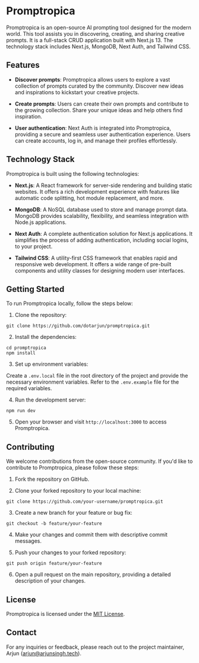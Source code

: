 # Promptropica

Promptropica is an open-source AI prompting tool designed for the modern world. This tool assists you in discovering, creating, and sharing creative prompts. It is a full-stack CRUD application built with Next.js 13. The technology stack includes Next.js, MongoDB, Next Auth, and Tailwind CSS.

## Features

- **Discover prompts**: Promptropica allows users to explore a vast collection of prompts curated by the community. Discover new ideas and inspirations to kickstart your creative projects.

- **Create prompts**: Users can create their own prompts and contribute to the growing collection. Share your unique ideas and help others find inspiration.

- **User authentication**: Next Auth is integrated into Promptropica, providing a secure and seamless user authentication experience. Users can create accounts, log in, and manage their profiles effortlessly.

## Technology Stack

Promptropica is built using the following technologies:

- **Next.js**: A React framework for server-side rendering and building static websites. It offers a rich development experience with features like automatic code splitting, hot module replacement, and more.

- **MongoDB**: A NoSQL database used to store and manage prompt data. MongoDB provides scalability, flexibility, and seamless integration with Node.js applications.

- **Next Auth**: A complete authentication solution for Next.js applications. It simplifies the process of adding authentication, including social logins, to your project.

- **Tailwind CSS**: A utility-first CSS framework that enables rapid and responsive web development. It offers a wide range of pre-built components and utility classes for designing modern user interfaces.

## Getting Started

To run Promptropica locally, follow the steps below:

1. Clone the repository:

```
git clone https://github.com/dotarjun/promptropica.git
```

2. Install the dependencies:

```
cd promptropica
npm install
```

3. Set up environment variables:

Create a `.env.local` file in the root directory of the project and provide the necessary environment variables. Refer to the `.env.example` file for the required variables.

4. Run the development server:

```
npm run dev
```

5. Open your browser and visit `http://localhost:3000` to access Promptropica.

## Contributing

We welcome contributions from the open-source community. If you'd like to contribute to Promptropica, please follow these steps:

1. Fork the repository on GitHub.

2. Clone your forked repository to your local machine:

```
git clone https://github.com/your-username/promptropica.git
```

3. Create a new branch for your feature or bug fix:

```
git checkout -b feature/your-feature
```

4. Make your changes and commit them with descriptive commit messages.

5. Push your changes to your forked repository:

```
git push origin feature/your-feature
```

6. Open a pull request on the main repository, providing a detailed description of your changes.

## License

Promptropica is licensed under the [MIT License](https://github.com/dotarjun/promptropica/blob/main/LICENSE).



## Contact

For any inquiries or feedback, please reach out to the project maintainer, Arjun (arjun@arjunsingh.tech).
